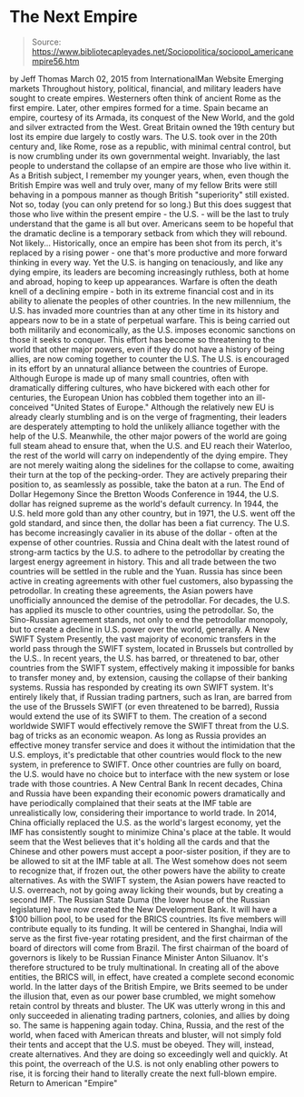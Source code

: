 # The Next Empire

> Source: https://www.bibliotecapleyades.net/Sociopolitica/sociopol_americanempire56.htm

by Jeff Thomas
March 02, 2015
from InternationalMan Website
Emerging markets
Throughout history, political, financial, and military leaders have sought to create empires.
Westerners often think of ancient Rome as the first empire. Later, other empires formed for a time. Spain became an empire, courtesy of its Armada, its conquest of the New World, and the gold and silver extracted from the West.
Great Britain owned the 19th century but lost its empire due largely to costly wars. The U.S. took over in the 20th century and, like Rome, rose as a republic, with minimal central control, but is now crumbling under its own governmental weight. Invariably, the last people to understand the collapse of an empire are those who live within it.
As a British subject, I remember my younger years, when, even though the British Empire was well and truly over, many of my fellow Brits were still behaving in a pompous manner as though British "superiority" still existed. Not so, today (you can only pretend for so long.) But this does suggest that those who live within the present empire - the U.S. - will be the last to truly understand that the game is all but over. Americans seem to be hopeful that the dramatic decline is a temporary setback from which they will rebound. Not likely...
Historically, once an empire has been shot from its perch, it's replaced by a rising power - one that's more productive and more forward thinking in every way.
Yet the U.S. is hanging on tenaciously, and like any dying empire, its leaders are becoming increasingly ruthless, both at home and abroad, hoping to keep up appearances. Warfare is often the death knell of a declining empire - both in its extreme financial cost and in its ability to alienate the peoples of other countries. In the new millennium, the U.S. has invaded more countries than at any other time in its history and appears now to be in a state of perpetual warfare.
This is being carried out both militarily and economically, as the U.S. imposes economic sanctions on those it seeks to conquer. This effort has become so threatening to the world that other major powers, even if they do not have a history of being allies, are now coming together to counter the U.S. The U.S. is encouraged in its effort by an unnatural alliance between the countries of Europe.
Although Europe is made up of many small countries, often with dramatically differing cultures, who have bickered with each other for centuries, the European Union has cobbled them together into an ill-conceived "United States of Europe." Although the relatively new EU is already clearly stumbling and is on the verge of fragmenting, their leaders are desperately attempting to hold the unlikely alliance together with the help of the U.S.
Meanwhile, the other major powers of the world are going full steam ahead to ensure that, when the U.S. and EU reach their Waterloo, the rest of the world will carry on independently of the dying empire. They are not merely waiting along the sidelines for the collapse to come, awaiting their turn at the top of the pecking-order.
They are actively preparing their position to, as seamlessly as possible, take the baton at a run.
The End of Dollar Hegemony Since the Bretton Woods Conference in 1944, the U.S. dollar has reigned supreme as the world's default currency.
In 1944, the U.S. held more gold than any other country, but in 1971, the U.S. went off the gold standard, and since then, the dollar has been a fiat currency. The U.S. has become increasingly cavalier in its abuse of the dollar - often at the expense of other countries. Russia and China dealt with the latest round of strong-arm tactics by the U.S. to adhere to the petrodollar by creating the largest energy agreement in history.
This and all trade between the two countries will be settled in the ruble and the Yuan. Russia has since been active in creating agreements with other fuel customers, also bypassing the petrodollar. In creating these agreements, the Asian powers have unofficially announced the demise of the petrodollar. For decades, the U.S. has applied its muscle to other countries, using the petrodollar.
So, the Sino-Russian agreement stands, not only to end the petrodollar monopoly, but to create a decline in U.S. power over the world, generally.
A New SWIFT System Presently, the vast majority of economic transfers in the world pass through the SWIFT system, located in Brussels but controlled by the U.S..
In recent years, the U.S. has barred, or threatened to bar, other countries from the SWIFT system, effectively making it impossible for banks to transfer money and, by extension, causing the collapse of their banking systems.
Russia has responded by creating its own SWIFT system. It's entirely likely that, if Russian trading partners, such as Iran, are barred from the use of the Brussels SWIFT (or even threatened to be barred), Russia would extend the use of its SWIFT to them. The creation of a second worldwide SWIFT would effectively remove the SWIFT threat from the U.S. bag of tricks as an economic weapon.
As long as Russia provides an effective money transfer service and does it without the intimidation that the U.S. employs, it's predictable that other countries would flock to the new system, in preference to SWIFT.
Once other countries are fully on board, the U.S. would have no choice but to interface with the new system or lose trade with those countries.
A New Central Bank In recent decades, China and Russia have been expanding their economic powers dramatically and have periodically complained that their seats at the IMF table are unrealistically low, considering their importance to world trade.
In 2014, China officially replaced the U.S. as the world's largest economy, yet the IMF has consistently sought to minimize China's place at the table. It would seem that the West believes that it's holding all the cards and that the Chinese and other powers must accept a poor-sister position, if they are to be allowed to sit at the IMF table at all. The West somehow does not seem to recognize that, if frozen out, the other powers have the ability to create alternatives.
As with the SWIFT system, the Asian powers have reacted to U.S. overreach, not by going away licking their wounds, but by creating a second IMF. The Russian State Duma (the lower house of the Russian legislature) have now created the New Development Bank.
It will have a $100 billion pool, to be used for the BRICS countries. Its five members will contribute equally to its funding. It will be centered in Shanghai, India will serve as the first five-year rotating president, and the first chairman of the board of directors will come from Brazil.
The first chairman of the board of governors is likely to be Russian Finance Minister Anton Siluanov. It's therefore structured to be truly multinational. In creating all of the above entities, the BRICS will, in effect, have created a complete second economic world. In the latter days of the British Empire, we Brits seemed to be under the illusion that, even as our power base crumbled, we might somehow retain control by threats and bluster. The UK was utterly wrong in this and only succeeded in alienating trading partners, colonies, and allies by doing so. The same is happening again today.
China, Russia, and the rest of the world, when faced with American threats and bluster, will not simply fold their tents and accept that the U.S. must be obeyed. They will, instead, create alternatives. And they are doing so exceedingly well and quickly.
At this point, the overreach of the U.S. is not only enabling other powers to rise, it is forcing their hand to literally create the next full-blown empire.
Return to American "Empire"
